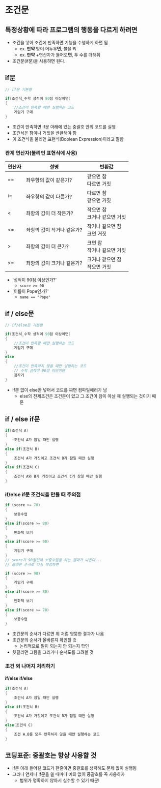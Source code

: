 # 조건문

## 특정상황에 따라 프로그램의 행동을 다르게 하려면

- 조건을 넣어 조건에 만족하면 기능을 수행하게 하면 됨
  - ex. **만약** 방이 어두우**면**, 불을 켜
  - ex. **만약** +연산자가 들어오**면**, 두 수를 더해줘
- 조건문(if문)을 사용하면 된다.

## if문

```c
// if문 기본형

if(조건식_수학 성적이 90점 이상이면)
{
    //조건이 만족할 때만 실행하는 코드
    게임기 구매
}
```

- 조건이 만족하면 if문 아래에 있는 중괄호 안의 코드를 실행
- 조건식은 참이나 거짓을 반환해야 함
- 이 조건식을 불리언 표현식(Boolean Expression)이라고 말함

### 관계 연산자(불리언 표현식에 사용)

|연산자|설명|반환값|
|------|-----|----|
|==|좌우항의 값이 같은가?|같으면 참<br />다르면 거짓|
|!=|좌우항의 값이 다른가?|다르면 참<br />같으면 거짓|
|<|좌항의 값이 더 작은가?|작으면 참<br />크거나 같으면 거짓|
|<=|좌항의 값이 작거나 같은가?|작거나 같으면 참<br />크면 거짓|
|>|좌항의 값이 더 큰가?|크면 참<br />작거나 같으면 거짓|
|>=|좌항의 값이 크거나 같은가?|크거나 같으면 참<br />작으면 거짓|

- '성적이 90점 이상인가?'
  - `score >= 90`
- '이름이 Pope인가?'
  - `name == "Pope"`

## if / else문

```c
// if/else문 기본형

if(조건식_수학 성적이 90점 이상이면)
{
    //조건이 만족할 때만 실행하는 코드
    게임기 구매
}
else
{
    //조건이 만족하지 않을 때만 실행하는 코드
    // 수학 성적이 90점 미만이면
    잠자기
}
```

- if문 없이 else만 넣어서 코드를 짜면 컴파일에러가 남
  - else의 전제조건은 조건문이 있고 그 조건이 참이 아닐 때 실행되는 것이기 때문

## if / else if문

```c
if(조건식 A)
{
    조건식 A가 참일 때만 실행
}
else if(조건식 B)
{
    조건식 A가 거짓이고 조건식 B가 참일 때만 실행
}
else if(조건식 C)
{
    조건식 A와 B가 거짓이고 조건식 C가 참일 때만 실행
}
```

### if/else if문 조건식을 만들 때 주의점

```c
if (score >= 70)
{
    보충수업
}
else if(score >= 80)
{
    만화책 보기
}
else if(score >= 90)
{
    게임기 구매
}
// score가 90점인데 보충수업을 하는 결과가 나온다...
// 올바른 순서로 다시 작성하면

if (score >= 90)
{
    게임기 구매
}
else if(score >= 80)
{
    만화책 보기
}
else if(score >= 70)
{
    보충수업
}

```

- 조건문의 순서가 다르면 위 처럼 엉뚱한 결과가 나옴
- 조건문의 순서가 올바른지 확인할 것
  - 논리적으로 말이 되는지 안 되는지 학인
- 헷갈리면 그림을 그리거나 순서도를 그려볼 것

### 조건 외 나머지 처리하기

#### if/else if/else

```c
if(조건식 A)
{
    조건식 A가 참일 때만 실행
}
else if(조건식 B)
{
    조건식 A가 거짓이고 조건식 B가 참일 때만 실행
}
else(조건식 C)
{
    조건 A,B를 모두 만족하지 않을 때만 실행하는 코드
}
```

## 코딩표준: 중괄호는 항상 사용할 것

- if문 아래 들어갈 코드가 한줄이면 중괄호를 생략해도 문제 없이 실행됨
- 그러나 언제나 if문을 쓸 때마다 예외 없이 중괄호를 꼭 사용하자
  - 범위가 명확하지 않아서 실수할 수 있기 때문!
